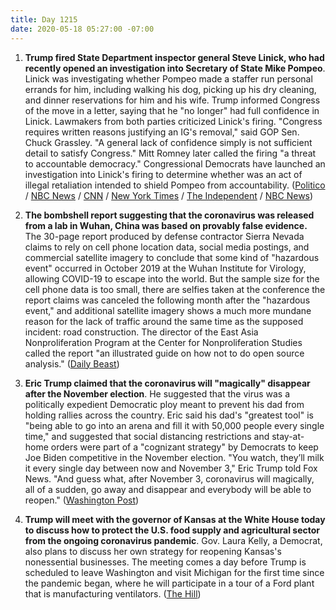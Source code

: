 ```yaml
---
title: Day 1215
date: 2020-05-18 05:27:00 -07:00
---
```


1. **Trump fired State Department inspector general Steve Linick, who had recently opened an investigation into Secretary of State Mike Pompeo**. Linick was investigating whether Pompeo made a staffer run personal errands for him, including walking his dog, picking up his dry cleaning, and dinner reservations for him and his wife. Trump informed Congress of the move in a letter, saying that he "no longer" had full confidence in Linick. Lawmakers from both parties criticized Linick's firing. "Congress requires written reasons justifying an IG's removal," said GOP Sen. Chuck Grassley. "A general lack of confidence simply is not sufficient detail to satisfy Congress." Mitt Romney later called the firing "a threat to accountable democracy." Congressional Democrats have launched an investigation into Linick's firing to determine whether was an act of illegal retaliation intended to shield Pompeo from accountability. ([Politico](https://www.politico.com/news/2020/05/15/state-department-inspector-general-fired-261536) / [NBC News](https://www.nbcnews.com/politics/donald-trump/trump-fires-state-department-watchdog-n1208476) / [CNN](https://www.cnn.com/2020/05/17/politics/state-department-inspector-general-pompeo-errands/index.html) / [New York Times](https://www.nytimes.com/2020/05/17/us/politics/pompeo-inspector-general-steve-linick.html) / [The Independent](https://www.independent.co.uk/news/world/americas/us-politics/trump-steve-linick-fire-unlawful-pelosi-pompeo-state-department-a9519556.html) / [NBC News](https://www.nbcnews.com/politics/politics-news/fired-state-department-watchdog-was-looking-whether-pompeo-made-staffer-n1208981))

2. **The bombshell report suggesting that the coronavirus was released from a lab in Wuhan, China was based on provably false evidence.** The 30-page report produced by defense contractor Sierra Nevada claims to rely on cell phone location data, social media postings, and commercial satellite imagery to conclude that some kind of "hazardous event" occurred in October 2019 at the Wuhan Institute for Virology, allowing COVID-19 to escape into the world. But the sample size for the cell phone data is too small, there are selfies taken at the conference the report claims was canceled the following month after the "hazardous event," and additional satellite imagery shows a much more mundane reason for the lack of traffic around the same time as the supposed incident: road construction. The director of the East Asia Nonproliferation Program at the Center for Nonproliferation Studies called the report "an illustrated guide on how not to do open source analysis." ([Daily Beast](https://www.thedailybeast.com/pentagon-contractors-report-on-wuhan-lab-origins-of-coronavirus-is-bogus?ref=home))

3. **Eric Trump claimed that the coronavirus will "magically" disappear after the November election**. He suggested that the virus was a politically expedient Democratic ploy meant to prevent his dad from holding rallies across the country. Eric said his dad's "greatest tool" is "being able to go into an arena and fill it with 50,000 people every single time," and suggested that social distancing restrictions and stay-at-home orders were part of a "cognizant strategy" by Democrats to keep Joe Biden competitive in the November election. "You watch, they’ll milk it every single day between now and November 3," Eric Trump told Fox News. "And guess what, after November 3, coronavirus will magically, all of a sudden, go away and disappear and everybody will be able to reopen." ([Washington Post](https://www.washingtonpost.com/politics/2020/05/17/eric-trump-coronavirus/))

4. **Trump will meet with the governor of Kansas at the White House today to discuss how to protect the U.S. food supply and agricultural sector from the ongoing coronavirus pandemic**. Gov. Laura Kelly, a Democrat, also plans to discuss her own strategy for reopening Kansas's nonessential businesses. The meeting comes a day before Trump is scheduled to leave Washington and visit Michigan for the first time since the pandemic began, where he will participate in a tour of a Ford plant that is manufacturing ventilators. ([The Hill](https://thehill.com/homenews/state-watch/498245-kansas-governor-to-meet-with-trump-at-white-house))
